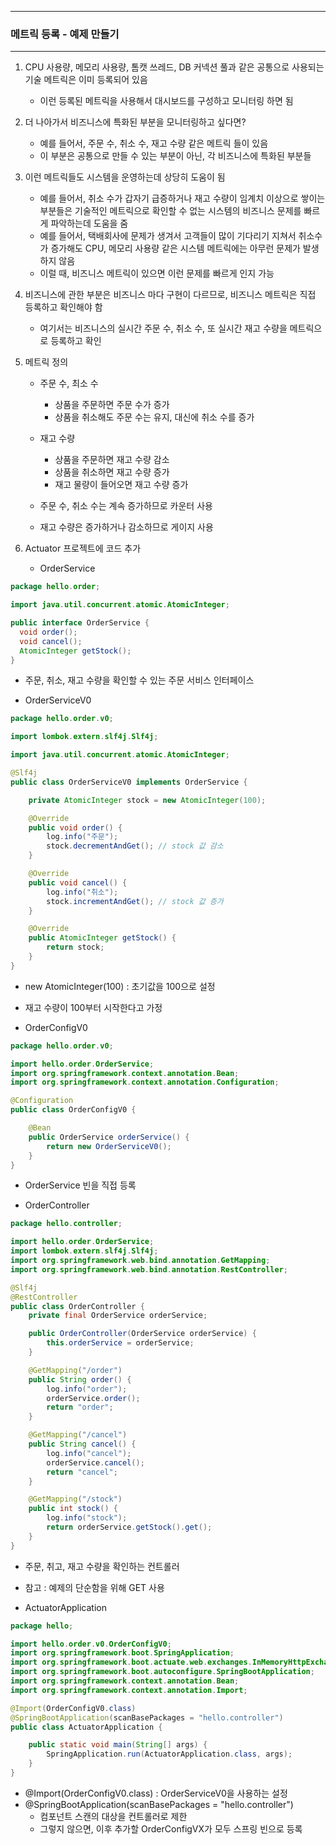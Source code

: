 -----
### 메트릭 등록 - 예제 만들기
-----
1. CPU 사용량, 메모리 사용량, 톰캣 쓰레드, DB 커넥션 풀과 같은 공통으로 사용되는 기술 메트릭은 이미 등록되어 있음
   - 이런 등록된 메트릭을 사용해서 대시보드를 구성하고 모니터링 하면 됨
2. 더 나아가서 비즈니스에 특화된 부분을 모니터링하고 싶다면?
   - 예를 들어서, 주문 수, 취소 수, 재고 수량 같은 메트릭 들이 있음
   - 이 부분은 공통으로 만들 수 있는 부분이 아닌, 각 비즈니스에 특화된 부분들
3. 이런 메트릭들도 시스템을 운영하는데 상당히 도움이 됨
   - 예를 들어서, 취소 수가 갑자기 급증하거나 재고 수량이 임계치 이상으로 쌓이는 부분들은 기술적인 메트릭으로 확인할 수 없는 시스템의 비즈니스 문제를 빠르게 파악하는데 도움을 줌
   - 예를 들어서, 택배회사에 문제가 생겨서 고객들이 많이 기다리기 지쳐서 취소수가 증가해도 CPU, 메모리 사용량 같은 시스템 메트릭에는 아무런 문제가 발생하지 않음
   - 이럴 때, 비즈니스 메트릭이 있으면 이런 문제를 빠르게 인지 가능
4. 비즈니스에 관한 부분은 비즈니스 마다 구현이 다르므로, 비즈니스 메트릭은 직접 등록하고 확인해야 함
   - 여기서는 비즈니스의 실시간 주문 수, 취소 수, 또 실시간 재고 수량을 메트릭으로 등록하고 확인

5. 메트릭 정의
   - 주문 수, 최소 수
     + 상품을 주문하면 주문 수가 증가
     + 상품을 취소해도 주문 수는 유지, 대신에 취소 수를 증가

   - 재고 수량
     + 상품을 주문하면 재고 수량 감소
     + 상품을 취소하면 재고 수량 증가
     + 재고 물량이 들어오면 재고 수량 증가

   - 주문 수, 취소 수는 계속 증가하므로 카운터 사용
   - 재고 수량은 증가하거나 감소하므로 게이지 사용

  6. Actuator 프로젝트에 코드 추가
     - OrderService
  ```java
package hello.order;

import java.util.concurrent.atomic.AtomicInteger;

public interface OrderService {
    void order();
    void cancel();
    AtomicInteger getStock();
}
```
   - 주문, 취소, 재고 수량을 확인할 수 있는 주문 서비스 인터페이스

   - OrderServiceV0
```java
package hello.order.v0;

import lombok.extern.slf4j.Slf4j;

import java.util.concurrent.atomic.AtomicInteger;

@Slf4j
public class OrderServiceV0 implements OrderService {

    private AtomicInteger stock = new AtomicInteger(100);

    @Override
    public void order() {
        log.info("주문");
        stock.decrementAndGet(); // stock 값 감소
    }

    @Override
    public void cancel() {
        log.info("취소");
        stock.incrementAndGet(); // stock 값 증가
    }

    @Override
    public AtomicInteger getStock() {
        return stock;
    }
}
```
  - new AtomicInteger(100) : 초기값을 100으로 설정
  - 재고 수량이 100부터 시작한다고 가정

  - OrderConfigV0
```java
package hello.order.v0;

import hello.order.OrderService;
import org.springframework.context.annotation.Bean;
import org.springframework.context.annotation.Configuration;

@Configuration
public class OrderConfigV0 {

    @Bean
    public OrderService orderService() {
        return new OrderServiceV0();
    }
}
```
  - OrderService 빈을 직접 등록

  - OrderController
```java
package hello.controller;

import hello.order.OrderService;
import lombok.extern.slf4j.Slf4j;
import org.springframework.web.bind.annotation.GetMapping;
import org.springframework.web.bind.annotation.RestController;

@Slf4j
@RestController
public class OrderController {
    private final OrderService orderService;

    public OrderController(OrderService orderService) {
        this.orderService = orderService;
    }

    @GetMapping("/order")
    public String order() {
        log.info("order");
        orderService.order();
        return "order";
    }

    @GetMapping("/cancel")
    public String cancel() {
        log.info("cancel");
        orderService.cancel();
        return "cancel";
    }

    @GetMapping("/stock")
    public int stock() {
        log.info("stock");
        return orderService.getStock().get();
    }
}
```
  - 주문, 취고, 재고 수량을 확인하는 컨트롤러
  - 참고 : 예제의 단순함을 위해 GET 사용

  - ActuatorApplication
```java
package hello;

import hello.order.v0.OrderConfigV0;
import org.springframework.boot.SpringApplication;
import org.springframework.boot.actuate.web.exchanges.InMemoryHttpExchangeRepository;
import org.springframework.boot.autoconfigure.SpringBootApplication;
import org.springframework.context.annotation.Bean;
import org.springframework.context.annotation.Import;

@Import(OrderConfigV0.class)
@SpringBootApplication(scanBasePackages = "hello.controller")
public class ActuatorApplication {

    public static void main(String[] args) {
        SpringApplication.run(ActuatorApplication.class, args);
    }
}
```
  - @Import(OrderConfigV0.class) : OrderServiceV0을 사용하는 설정
  - @SpringBootApplication(scanBasePackages = "hello.controller")
    + 컴포넌트 스캔의 대상을 컨트롤러로 제한
    + 그렇지 않으면, 이후 추가할 OrderConfigVX가 모두 스프링 빈으로 등록
    
